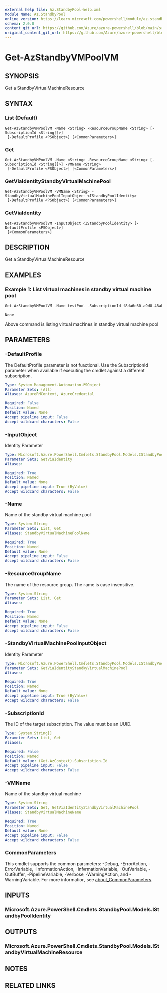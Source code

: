 ```yaml
---
external help file: Az.StandbyPool-help.xml
Module Name: Az.StandbyPool
online version: https://learn.microsoft.com/powershell/module/az.standbypool/get-azstandbyvmpoolvm
schema: 2.0.0
content_git_url: https://github.com/Azure/azure-powershell/blob/main/src/StandbyPool/StandbyPool/help/Get-AzStandbyVMPoolVM.md
original_content_git_url: https://github.com/Azure/azure-powershell/blob/main/src/StandbyPool/StandbyPool/help/Get-AzStandbyVMPoolVM.md
---
```


# Get-AzStandbyVMPoolVM

## SYNOPSIS
Get a StandbyVirtualMachineResource

## SYNTAX

### List (Default)
```
Get-AzStandbyVMPoolVM -Name <String> -ResourceGroupName <String> [-SubscriptionId <String[]>]
 [-DefaultProfile <PSObject>] [<CommonParameters>]
```

### Get
```
Get-AzStandbyVMPoolVM -Name <String> -ResourceGroupName <String> [-SubscriptionId <String[]>] -VMName <String>
 [-DefaultProfile <PSObject>] [<CommonParameters>]
```

### GetViaIdentityStandbyVirtualMachinePool
```
Get-AzStandbyVMPoolVM -VMName <String> -StandbyVirtualMachinePoolInputObject <IStandbyPoolIdentity>
 [-DefaultProfile <PSObject>] [<CommonParameters>]
```

### GetViaIdentity
```
Get-AzStandbyVMPoolVM -InputObject <IStandbyPoolIdentity> [-DefaultProfile <PSObject>]
 [<CommonParameters>]
```

## DESCRIPTION
Get a StandbyVirtualMachineResource

## EXAMPLES

### Example 1: List virtual machines in standby virtual machine pool
```powershell
Get-AzStandbyVMPoolVM -Name testPool -SubscriptionId f8da6e30-a9d8-48ab-b05c-3f7fe482e13b -ResourceGroupName test-standbypool
```

```output
None
```

Above command is listing virtual machines in standby virtual machine pool

## PARAMETERS

### -DefaultProfile
The DefaultProfile parameter is not functional.
Use the SubscriptionId parameter when available if executing the cmdlet against a different subscription.

```yaml
Type: System.Management.Automation.PSObject
Parameter Sets: (All)
Aliases: AzureRMContext, AzureCredential

Required: False
Position: Named
Default value: None
Accept pipeline input: False
Accept wildcard characters: False
```

### -InputObject
Identity Parameter

```yaml
Type: Microsoft.Azure.PowerShell.Cmdlets.StandbyPool.Models.IStandbyPoolIdentity
Parameter Sets: GetViaIdentity
Aliases:

Required: True
Position: Named
Default value: None
Accept pipeline input: True (ByValue)
Accept wildcard characters: False
```

### -Name
Name of the standby virtual machine pool

```yaml
Type: System.String
Parameter Sets: List, Get
Aliases: StandbyVirtualMachinePoolName

Required: True
Position: Named
Default value: None
Accept pipeline input: False
Accept wildcard characters: False
```

### -ResourceGroupName
The name of the resource group.
The name is case insensitive.

```yaml
Type: System.String
Parameter Sets: List, Get
Aliases:

Required: True
Position: Named
Default value: None
Accept pipeline input: False
Accept wildcard characters: False
```

### -StandbyVirtualMachinePoolInputObject
Identity Parameter

```yaml
Type: Microsoft.Azure.PowerShell.Cmdlets.StandbyPool.Models.IStandbyPoolIdentity
Parameter Sets: GetViaIdentityStandbyVirtualMachinePool
Aliases:

Required: True
Position: Named
Default value: None
Accept pipeline input: True (ByValue)
Accept wildcard characters: False
```

### -SubscriptionId
The ID of the target subscription.
The value must be an UUID.

```yaml
Type: System.String[]
Parameter Sets: List, Get
Aliases:

Required: False
Position: Named
Default value: (Get-AzContext).Subscription.Id
Accept pipeline input: False
Accept wildcard characters: False
```

### -VMName
Name of the standby virtual machine

```yaml
Type: System.String
Parameter Sets: Get, GetViaIdentityStandbyVirtualMachinePool
Aliases: StandbyVirtualMachineName

Required: True
Position: Named
Default value: None
Accept pipeline input: False
Accept wildcard characters: False
```

### CommonParameters
This cmdlet supports the common parameters: -Debug, -ErrorAction, -ErrorVariable, -InformationAction, -InformationVariable, -OutVariable, -OutBuffer, -PipelineVariable, -Verbose, -WarningAction, and -WarningVariable. For more information, see [about_CommonParameters](http://go.microsoft.com/fwlink/?LinkID=113216).

## INPUTS

### Microsoft.Azure.PowerShell.Cmdlets.StandbyPool.Models.IStandbyPoolIdentity

## OUTPUTS

### Microsoft.Azure.PowerShell.Cmdlets.StandbyPool.Models.IStandbyVirtualMachineResource

## NOTES

## RELATED LINKS

